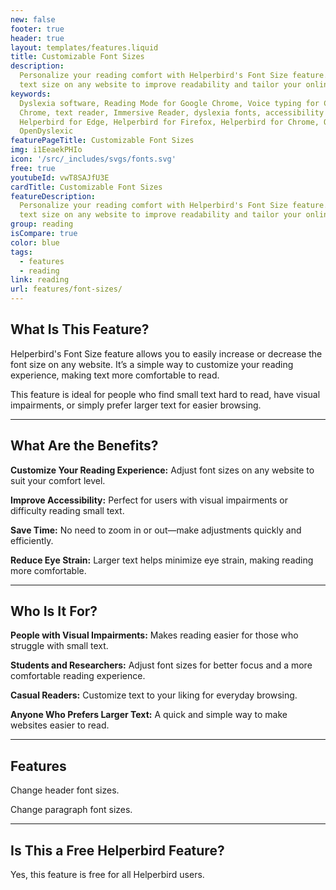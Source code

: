 ```yaml
---
new: false
footer: true
header: true
layout: templates/features.liquid
title: Customizable Font Sizes
description:
  Personalize your reading comfort with Helperbird's Font Size feature. Easily increase or decrease
  text size on any website to improve readability and tailor your online reading experience.
keywords:
  Dyslexia software, Reading Mode for Google Chrome, Voice typing for Chrome, Text to speech for
  Chrome, text reader, Immersive Reader, dyslexia fonts, accessibility software, dyslexia software,
  Helperbird for Edge, Helperbird for Firefox, Helperbird for Chrome, Opendyslexic for Chrome,
  OpenDyslexic
featurePageTitle: Customizable Font Sizes
img: i1EeaekPHIo
icon: '/src/_includes/svgs/fonts.svg'
free: true
youtubeId: vwT8SAJfU3E
cardTitle: Customizable Font Sizes
featureDescription:
  Personalize your reading comfort with Helperbird's Font Size feature. Easily increase or decrease
  text size on any website to improve readability and tailor your online reading experience.
group: reading
isCompare: true 
color: blue
tags:
  - features
  - reading
link: reading
url: features/font-sizes/
---
```



## What Is This Feature?

Helperbird's Font Size feature allows you to easily increase or decrease the font size on any website. It’s a simple way to customize your reading experience, making text more comfortable to read. 

This feature is ideal for people who find small text hard to read, have visual impairments, or simply prefer larger text for easier browsing.

---

## What Are the Benefits?


**Customize Your Reading Experience:** Adjust font sizes on any website to suit your comfort level.  

**Improve Accessibility:** Perfect for users with visual impairments or difficulty reading small text.  

**Save Time:** No need to zoom in or out—make adjustments quickly and efficiently.  

**Reduce Eye Strain:** Larger text helps minimize eye strain, making reading more comfortable.  

---

## Who Is It For?


**People with Visual Impairments:** Makes reading easier for those who struggle with small text.  

**Students and Researchers:** Adjust font sizes for better focus and a more comfortable reading experience.  

**Casual Readers:** Customize text to your liking for everyday browsing.  

**Anyone Who Prefers Larger Text:** A quick and simple way to make websites easier to read.

---

## Features

Change header font sizes.  

Change paragraph font sizes.  

---

## Is This a Free Helperbird Feature?

Yes, this feature is free for all Helperbird users.
